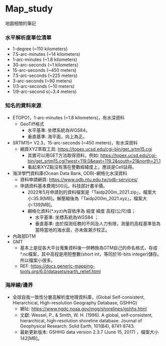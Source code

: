 # Map_study
地圖相關的筆記

### 水平解析度單位清單
+ 1-degree (~110 kilometers)
+ 7.5-arc-minutes	(~14 kilometers)
+ 1-arc-minutes	(~1.8 kilometers)
+ 30-arc-seconds (~1 kilometers)
+ 15-arc-seconds (~450 meters)
+ 7.5-arc-seconds (~225 meters)
+ 3-arc-seconds	(~90 meters)
+ 1/3-arc-seconds (~10 meters)	
+ 1/9-arc-second s(~3.4 meters)

### 知名的資料來源
+ ETOPO1，1-arc-minutes (~1.8 kilometers)，有水深資料
  + GeoTiff格式
    + 水平基準: 坐標系統為WGS84。
    + 垂直基準: 海平面，向上為正。
+ SRTM15+ V2.3，15-arc-seconds (~450 meters)，有水深資料
  + 網頁XYZ萃取工具: https://topex.ucsd.edu/cgi-bin/get_srtm15.cgi 
    + 其實可以用GET方法取得資料，例如: https://topex.ucsd.edu/cgi-bin/get_srtm15.cgi?west=119.0&east=119.2&south=21&north=21.1 
    + 看起來XYZ點沒有落在整數經緯度上，應該是Cell註冊。
+ 海洋學門資料庫(Ocean Data Bank, ODB)-網格化水深資料 
  + 資料申請網頁: https://www.odb.ntu.edu.tw/odb-services/
  + 申請資料基本費用500元。科技部計畫半價。
    + 2022年5月申請到的資料檔案是「Taidp200m_2021.zip」，檔案大小:35.9[MB]。解壓縮後為「Taidp200m_2021.xyz」，檔案大小:139[MB]。
    + 網格化資料(*.xyz)內容依序為 經度 緯度 高程(公尺)值；
      + 水平基準: 坐標系統為WGS84 ；
      + 垂直基準: 由於探測任務的不同及人力有限，測量的高程基準皆為當時當地的海水面，亦未做潮汐校正。
+ 內政部DTM
+ GMT
  + 基本上是從各大平台蒐集資料後一併轉換為GTM自己的命名格式，存成*.nc檔案，其中高程是用短整數(short int，等同於16-bits integer)儲存。所以檔案小很多。
  + REF: https://docs.generic-mapping-tools.org/6.0/datasets/earth_relief.html

### 海岸線/邊界
+ 全球自我一致性分層高解析度地理資料庫，(Global Self-consistent, Hierarchical, High-resolution Geography Database, GSHHG) 
  + 網址: https://www.ngdc.noaa.gov/mgg/shorelines/gshhs.html
  + 文獻: Wessel, P., & Smith, W. H. (1996). A global, self‐consistent, hierarchical, high‐resolution shoreline database. Journal of Geophysical Research: Solid Earth, 101(B4), 8741-8743.
  + 最新更新版本: GSHHG data version 2.3.7 (June 15, 2017) ，檔案大小142[MB]。
